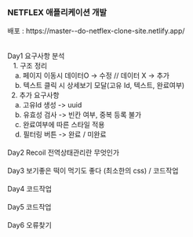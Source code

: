 <h3>NETFLEX 애플리케이션 개발</h3>
배포 : https://master--do-netflex-clone-site.netlify.app/</br>
</br>

Day1 요구사항 분석</br>
   &nbsp; &nbsp;1. 구조 정리</br>
	&nbsp;&nbsp;&nbsp;&nbsp;a. 페이지 이동시 데이터O -> 수정 // 데이터 X -> 추가</br>
	&nbsp;&nbsp;&nbsp;&nbsp;b. 텍스트 클릭 시 상세보기 모달(고유 Id, 텍스트, 완료여부)</br>
    &nbsp;&nbsp;2. 추가 요구사항</br>
	&nbsp;&nbsp;&nbsp;&nbsp;a. 고유Id 생성 -> uuid</br>
	&nbsp;&nbsp;&nbsp;&nbsp;b. 유효성 검사 -> 빈칸 여부, 중복 등록 불가</br>
	&nbsp;&nbsp;&nbsp;&nbsp;c. 완료여부에 따른 스타일 적용</br>
	&nbsp;&nbsp;&nbsp;&nbsp;d. 필터링 버튼 -> 완료 / 미완료</br>
</br>
Day2  Recoil 전역상태관리란 무엇인가</br>
</br>
Day3 보기좋은 떡이 먹기도 좋다 (최소한의 css) / 코드작업</br>
</br>
Day4 코드작업</br>
</br>
Day5 코드작업</br>
</br>
Day6 오류찾기</br>
 

